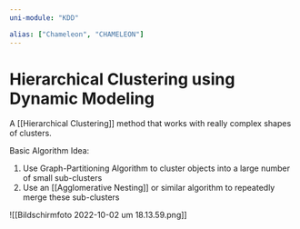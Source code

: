 ```yaml
---
uni-module: "KDD"

alias: ["Chameleon", "CHAMELEON"]
---
```


# Hierarchical Clustering using Dynamic Modeling

A [[Hierarchical Clustering]] method that works with really complex shapes of clusters.

Basic Algorithm Idea:

1. Use Graph-Partitioning Algorithm to cluster objects into a large number of small sub-clusters
2. Use an [[Agglomerative Nesting]] or similar algorithm to repeatedly merge these sub-clusters

![[Bildschirmfoto 2022-10-02 um 18.13.59.png]]
